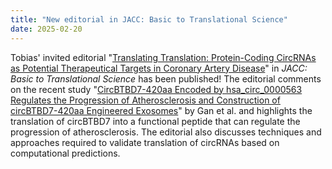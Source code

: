 ```yaml
---
title: "New editorial in JACC: Basic to Translational Science"
date: 2025-02-20
---
```


Tobias' invited editorial "[Translating Translation: Protein-Coding CircRNAs as Potential Therapeutical Targets in Coronary Artery Disease](https://doi.org/10.1016/j.jacbts.2024.10.011)" in *JACC: Basic to Translational Science*  has been published! The editorial comments on the recent study "[CircBTBD7-420aa Encoded by hsa_circ_0000563 Regulates the Progression of Atherosclerosis and Construction of circBTBD7-420aa Engineered Exosomes](https://www.jacc.org/doi/10.1016/j.jacbts.2024.09.003)" by Gan et al. and highlights the translation of circBTBD7 into a functional peptide that can regulate the progression of atherosclerosis. The editorial also discusses techniques and approaches required to validate translation of circRNAs based on computational predictions.

<!--more-->







